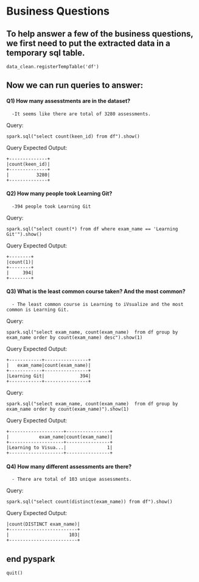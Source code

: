 # Business Questions
 
## To help answer a few of the business questions, we first need to put the extracted data in a temporary sql table.
```
data_clean.registerTempTable('df')
```
## Now we can run queries to answer:

#### Q1) How many assesstments are in the dataset? 
      -It seems like there are total of 3280 assessments.
   
Query:
```
spark.sql("select count(keen_id) from df").show()
```
Query Expected Output:
```
+--------------+
|count(keen_id)|
+--------------+
|          3280|
+--------------+
```

#### Q2) How many people took Learning Git? 
      -394 people took Learning Git

Query:
```
spark.sql("select count(*) from df where exam_name == 'Learning Git'").show()
```

Query Expected Output:
```
+--------+
|count(1)|
+--------+
|     394|
+--------+
```
#### Q3) What is the least common course taken? And the most common?
      - The least common course is Learning to iVsualize and the most common is Learning Git.
  
Query:
```
spark.sql("select exam_name, count(exam_name)  from df group by exam_name order by count(exam_name) desc").show(1)
```

Query Expected Output:
```
+------------+----------------+                                                 
|   exam_name|count(exam_name)|
+------------+----------------+
|Learning Git|             394|
+------------+----------------+
```

Query:
```
spark.sql("select exam_name, count(exam_name)  from df group by exam_name order by count(exam_name)").show(1)
```

Query Expected Output:
```
+--------------------+----------------+
|           exam_name|count(exam_name)|
+--------------------+----------------+
|Learning to Visua...|               1|
+--------------------+----------------+
```

#### Q4) How many different assessments are there? 
      - There are total of 103 unique assessments.

Query:
```  
spark.sql("select count(distinct(exam_name)) from df").show()
```
Query Expected Output:
```
|count(DISTINCT exam_name)|
+-------------------------+
|                      103|
+-------------------------+
```

## end pyspark
```
quit()
```